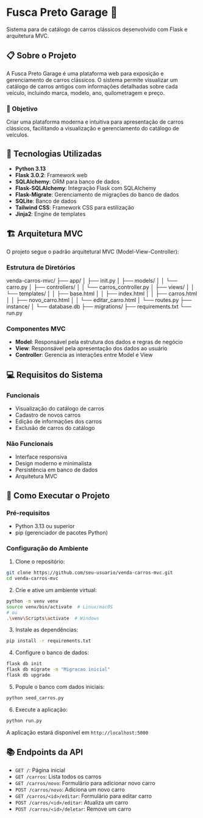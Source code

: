 # Fusca Preto Garage 🚗

Sistema para de catálogo de carros clássicos desenvolvido com Flask e arquitetura MVC.

## 📋 Sobre o Projeto

A Fusca Preto Garage é uma plataforma web para exposição e gerenciamento de carros clássicos. O sistema permite visualizar um catálogo de carros antigos com informações detalhadas sobre cada veículo, incluindo marca, modelo, ano, quilometragem e preço.

### 🎯 Objetivo

Criar uma plataforma moderna e intuitiva para apresentação de carros clássicos, facilitando a visualização e gerenciamento do catálogo de veículos.

## 🔧 Tecnologias Utilizadas

- **Python 3.13**
- **Flask 3.0.2**: Framework web
- **SQLAlchemy**: ORM para banco de dados
- **Flask-SQLAlchemy**: Integração Flask com SQLAlchemy
- **Flask-Migrate**: Gerenciamento de migrações do banco de dados
- **SQLite**: Banco de dados
- **Tailwind CSS**: Framework CSS para estilização
- **Jinja2**: Engine de templates

## 🏗️ Arquitetura MVC

O projeto segue o padrão arquitetural MVC (Model-View-Controller):

### Estrutura de Diretórios
venda-carros-mvc/
├── app/
│ ├── init.py
│ ├── models/ 
│ │ └── carro.py
│ ├── controllers/ 
│ │ └── carros_controller.py
│ ├── views/ 
│ │ └── templates/
│ │ ├── base.html
│ │ ├── index.html
│ │ ├── carros.html
│ │ ├── novo_carro.html
│ │ └── editar_carro.html
│ └── routes.py 
├── instance/
│ └── database.db 
├── migrations/ 
├── requirements.txt 
└── run.py 

### Componentes MVC

- **Model**: Responsável pela estrutura dos dados e regras de negócio
- **View**: Responsável pela apresentação dos dados ao usuário
- **Controller**: Gerencia as interações entre Model e View

## 💻 Requisitos do Sistema

### Funcionais
- Visualização do catálogo de carros
- Cadastro de novos carros
- Edição de informações dos carros
- Exclusão de carros do catálogo

### Não Funcionais
- Interface responsiva
- Design moderno e minimalista
- Persistência em banco de dados
- Arquitetura MVC

## 🚀 Como Executar o Projeto

### Pré-requisitos
- Python 3.13 ou superior
- pip (gerenciador de pacotes Python)

### Configuração do Ambiente
1. Clone o repositório:
```bash
git clone https://github.com/seu-usuario/venda-carros-mvc.git
cd venda-carros-mvc
```

2. Crie e ative um ambiente virtual:
```bash
python -m venv venv
source venv/bin/activate  # Linux/macOS
# ou
.\venv\Scripts\activate  # Windows
```

3. Instale as dependências:
```bash
pip install -r requirements.txt
```

4. Configure o banco de dados:
```bash
flask db init
flask db migrate -m "Migracao inicial"
flask db upgrade
```

5. Popule o banco com dados iniciais:
```bash
python seed_carros.py
```

6. Execute a aplicação:
```bash
python run.py
```

A aplicação estará disponível em `http://localhost:5000`

## 📚 Endpoints da API

- `GET /`: Página inicial
- `GET /carros`: Lista todos os carros
- `GET /carros/novo`: Formulário para adicionar novo carro
- `POST /carros/novo`: Adiciona um novo carro
- `GET /carros/<id>/editar`: Formulário para editar carro
- `POST /carros/<id>/editar`: Atualiza um carro
- `POST /carros/<id>/deletar`: Remove um carro
